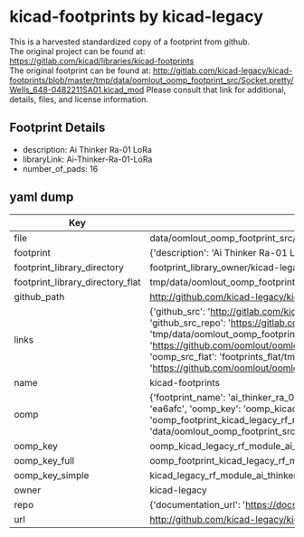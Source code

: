 # kicad-footprints by kicad-legacy  
This is a harvested standardized copy of a footprint from github.  
The original project can be found at:  
https://gitlab.com/kicad/libraries/kicad-footprints  
The original footprint can be found at:
http://gitlab.com/kicad-legacy/kicad-footprints/blob/master/tmp/data/oomlout_oomp_footprint_src/Socket.pretty/Wells_648-0482211SA01.kicad_mod
Please consult that link for additional, details, files, and license information.  
## Footprint Details
* description: Ai Thinker Ra-01 LoRa  
* libraryLink: Ai-Thinker-Ra-01-LoRa  
* number_of_pads: 16  
## yaml dump  
| Key | Value |  
| --- | --- |  
| file | data/oomlout_oomp_footprint_src/kicad-footprints/RF_Module.pretty/Ai-Thinker-Ra-01-LoRa.kicad_mod |  
| footprint | {'description': 'Ai Thinker Ra-01 LoRa', 'libraryLink': 'Ai-Thinker-Ra-01-LoRa', 'number_of_pads': 16} |  
| footprint_library_directory | footprint_library_owner/kicad-legacy_kicad-footprints |  
| footprint_library_directory_flat | tmp/data/oomlout_oomp_footprint_src/footprints_flat/kicad_legacy_rf_module_ai_thinker_ra_01_lora/working |  
| github_path | http://github.com/kicad-legacy/kicad-footprints/blob/master/tmp/data/oomlout_oomp_footprint_src/RF_Module.pretty/Ai-Thinker-Ra-01-LoRa.kicad_mod |  
| links | {'github_src': 'http://gitlab.com/kicad-legacy/kicad-footprints/blob/master/tmp/data/oomlout_oomp_footprint_src/Socket.pretty/Wells_648-0482211SA01.kicad_mod', 'github_src_repo': 'https://gitlab.com/kicad/libraries/kicad-footprints', 'oomp_bot': 'tmp/data/oomlout_oomp_footprint_src/footprints/kicad_legacy_rf_module_ai_thinker_ra_01_lora/working', 'oomp_bot_github': 'https://github.com/oomlout/oomlout_oomp_footprint_bot/tree/main/tmp/data/oomlout_oomp_footprint_src/footprints/kicad_legacy_rf_module_ai_thinker_ra_01_lora/working', 'oomp_src_flat': 'footprints_flat/tmp/data/oomlout_oomp_footprint_src/footprints_flat/kicad_legacy_rf_module_ai_thinker_ra_01_lora/working', 'oomp_src_flat_github': 'https://github.com/oomlout/oomlout_oomp_footprint_src/tree/main/tmp/data/oomlout_oomp_footprint_src/footprints_flat/kicad_legacy_rf_module_ai_thinker_ra_01_lora/working'} |  
| name | kicad-footprints |  
| oomp | {'footprint_name': 'ai_thinker_ra_01_lora', 'library_name': 'rf_module', 'md5': 'ea6afc665d4f6cab5b2374ae8fb2b975', 'md5_10': 'ea6afc665d', 'md5_5': 'ea6af', 'md5_6': 'ea6afc', 'oomp_key': 'oomp_kicad_legacy_rf_module_ai_thinker_ra_01_lora', 'oomp_key_extra': 'oomp_footprint_kicad_legacy_rf_module_ai_thinker_ra_01_lora', 'oomp_key_full': 'oomp_footprint_kicad_legacy_rf_module_ai_thinker_ra_01_lora_ea6afc', 'oomp_key_simple': 'kicad_legacy_rf_module_ai_thinker_ra_01_lora', 'original_filename': 'data/oomlout_oomp_footprint_src/kicad-footprints/RF_Module.pretty/Ai-Thinker-Ra-01-LoRa.kicad_mod', 'owner_name': 'kicad_legacy'} |  
| oomp_key | oomp_kicad_legacy_rf_module_ai_thinker_ra_01_lora |  
| oomp_key_full | oomp_footprint_kicad_legacy_rf_module_ai_thinker_ra_01_lora |  
| oomp_key_simple | kicad_legacy_rf_module_ai_thinker_ra_01_lora |  
| owner | kicad-legacy |  
| repo | {'documentation_url': 'https://docs.github.com/rest/repos/repos#get-a-repository', 'message': 'Not Found'} |  
| url | http://github.com/kicad-legacy/kicad-footprints |  

